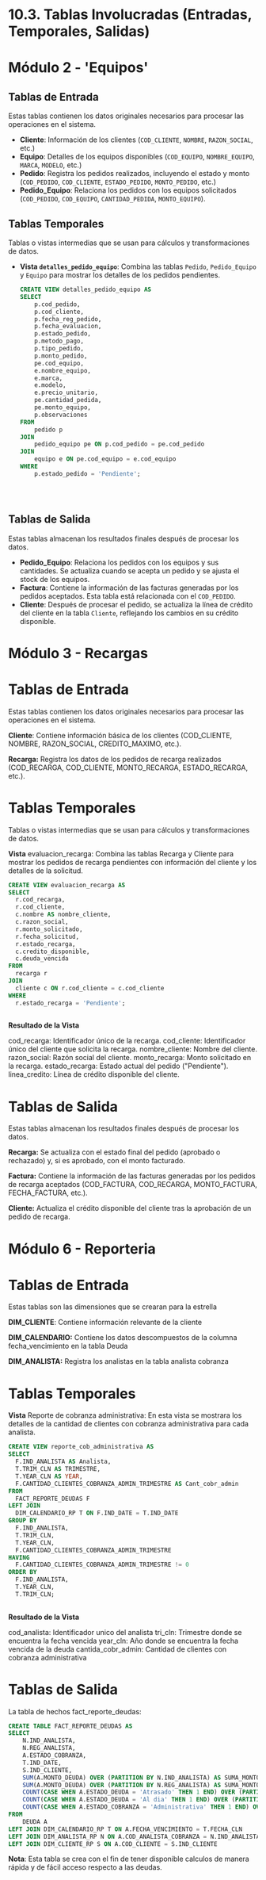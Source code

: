 # 10.3. Tablas Involucradas (Entradas, Temporales, Salidas)

# Módulo 2 - 'Equipos'

##  **Tablas de Entrada**
Estas tablas contienen los datos originales necesarios para procesar las operaciones en el sistema.
- **Cliente**: Información de los clientes (`COD_CLIENTE`, `NOMBRE`, `RAZON_SOCIAL`, etc.)
- **Equipo**: Detalles de los equipos disponibles (`COD_EQUIPO`, `NOMBRE_EQUIPO`, `MARCA`, `MODELO`, etc.)
- **Pedido**: Registra los pedidos realizados, incluyendo el estado y monto (`COD_PEDIDO`, `COD_CLIENTE`, `ESTADO_PEDIDO`, `MONTO_PEDIDO`, etc.)
- **Pedido_Equipo**: Relaciona los pedidos con los equipos solicitados (`COD_PEDIDO`, `COD_EQUIPO`, `CANTIDAD_PEDIDA`, `MONTO_EQUIPO`).

##  **Tablas Temporales**
Tablas o vistas intermedias que se usan para cálculos y transformaciones de datos.

- **Vista `detalles_pedido_equipo`**: Combina las tablas `Pedido`, `Pedido_Equipo` y `Equipo` para mostrar los detalles de los pedidos pendientes.

  ```sql
  CREATE VIEW detalles_pedido_equipo AS
  SELECT 
      p.cod_pedido,
      p.cod_cliente,
      p.fecha_reg_pedido,
      p.fecha_evaluacion,
      p.estado_pedido,
      p.metodo_pago,
      p.tipo_pedido,
      p.monto_pedido,
      pe.cod_equipo,
      e.nombre_equipo,
      e.marca,
      e.modelo,
      e.precio_unitario,
      pe.cantidad_pedida,
      pe.monto_equipo,
      p.observaciones
  FROM 
      pedido p
  JOIN 
      pedido_equipo pe ON p.cod_pedido = pe.cod_pedido
  JOIN 
      equipo e ON pe.cod_equipo = e.cod_equipo
  WHERE 
      p.estado_pedido = 'Pendiente';  





## **Tablas de Salida**
Estas tablas almacenan los resultados finales después de procesar los datos.

- **Pedido_Equipo**: Relaciona los pedidos con los equipos y sus cantidades. Se actualiza cuando se acepta un pedido y se ajusta el stock de los equipos.
- **Factura**: Contiene la información de las facturas generadas por los pedidos aceptados. Esta tabla está relacionada con el `COD_PEDIDO`.
- **Cliente**: Después de procesar el pedido, se actualiza la línea de crédito del cliente en la tabla `Cliente`, reflejando los cambios en su crédito disponible.


# Módulo 3 - Recargas

# **Tablas de Entrada**
Estas tablas contienen los datos originales necesarios para procesar las operaciones en el sistema.

**Cliente**: Contiene información básica de los clientes (COD_CLIENTE, NOMBRE, RAZON_SOCIAL, CREDITO_MAXIMO, etc.).

**Recarga:** Registra los datos de los pedidos de recarga realizados (COD_RECARGA, COD_CLIENTE, MONTO_RECARGA, ESTADO_RECARGA, etc.).

# **Tablas Temporales**
Tablas o vistas intermedias que se usan para cálculos y transformaciones de datos.

**Vista** evaluacion_recarga: Combina las tablas Recarga y Cliente para mostrar los pedidos de recarga pendientes con información del cliente y los detalles de la solicitud.


  ```sql
CREATE VIEW evaluacion_recarga AS
SELECT 
    r.cod_recarga,
    r.cod_cliente,
    c.nombre AS nombre_cliente,
    c.razon_social,
    r.monto_solicitado,
    r.fecha_solicitud,
    r.estado_recarga,
    c.credito_disponible,
    c.deuda_vencida
FROM 
    recarga r
JOIN 
    cliente c ON r.cod_cliente = c.cod_cliente
WHERE 
    r.estado_recarga = 'Pendiente'; 
    
```

**Resultado de la Vista**

cod_recarga: Identificador único de la recarga.
cod_cliente: Identificador único del cliente que solicita la recarga.
nombre_cliente: Nombre del cliente.
razon_social: Razón social del cliente.
monto_recarga: Monto solicitado en la recarga.
estado_recarga: Estado actual del pedido ("Pendiente").
linea_credito: Línea de crédito disponible del cliente.


# **Tablas de Salida**
Estas tablas almacenan los resultados finales después de procesar los datos.

**Recarga:** Se actualiza con el estado final del pedido (aprobado o rechazado) y, si es aprobado, con el monto facturado.

**Factura:** Contiene la información de las facturas generadas por los pedidos de recarga aceptados (COD_FACTURA, COD_RECARGA, MONTO_FACTURA, FECHA_FACTURA, etc.).

**Cliente:** Actualiza el crédito disponible del cliente tras la aprobación de un pedido de recarga.


# Módulo 6 - Reporteria

# **Tablas de Entrada**
Estas tablas son las dimensiones que se crearan para la estrella

**DIM_CLIENTE**: Contiene información relevante de la cliente

**DIM_CALENDARIO:** Contiene los datos descompuestos de la columna fecha_vencimiento en la tabla Deuda

**DIM_ANALISTA:** Registra los analistas en la tabla analista cobranza

# **Tablas Temporales**


**Vista** Reporte de cobranza administrativa: En esta vista se mostrara los detalles de la cantidad de clientes con cobranza administrativa para cada analista.


  ```sql
CREATE VIEW reporte_cob_administrativa AS
SELECT 
    F.IND_ANALISTA AS Analista, 
    T.TRIM_CLN AS TRIMESTRE, 
    T.YEAR_CLN AS YEAR, 
    F.CANTIDAD_CLIENTES_COBRANZA_ADMIN_TRIMESTRE AS Cant_cobr_admin
FROM 
    FACT_REPORTE_DEUDAS F
LEFT JOIN 
    DIM_CALENDARIO_RP T ON F.IND_DATE = T.IND_DATE
GROUP BY 
    F.IND_ANALISTA, 
    T.TRIM_CLN, 
    T.YEAR_CLN, 
    F.CANTIDAD_CLIENTES_COBRANZA_ADMIN_TRIMESTRE
HAVING 
    F.CANTIDAD_CLIENTES_COBRANZA_ADMIN_TRIMESTRE != 0
ORDER BY 
    F.IND_ANALISTA, 
    T.YEAR_CLN, 
    T.TRIM_CLN;
    
```

**Resultado de la Vista**

cod_analista: Identificador unico del analista
tri_cln: Trimestre donde se encuentra la fecha vencida
year_cln: Año donde se encuentra la fecha vencida de la deuda
cantida_cobr_admin: Cantidad de clientes con cobranza administrativa


# **Tablas de Salida**
La tabla de hechos fact_reporte_deudas:
```sql
CREATE TABLE FACT_REPORTE_DEUDAS AS
SELECT
    N.IND_ANALISTA,
    N.REG_ANALISTA,
    A.ESTADO_COBRANZA,
    T.IND_DATE,
    S.IND_CLIENTE,
    SUM(A.MONTO_DEUDA) OVER (PARTITION BY N.IND_ANALISTA) AS SUMA_MONTO_DEUDA_ANALISTA,
    SUM(A.MONTO_DEUDA) OVER (PARTITION BY N.REG_ANALISTA) AS SUMA_MONTO_DEUDA_REGION,
    COUNT(CASE WHEN A.ESTADO_DEUDA = 'Atrasado' THEN 1 END) OVER (PARTITION BY N.IND_ANALISTA) AS CANTIDAD_CLIENTES_ATRASADO_ANALISTA,
    COUNT(CASE WHEN A.ESTADO_DEUDA = 'Al dia' THEN 1 END) OVER (PARTITION BY N.IND_ANALISTA) AS CANTIDAD_CLIENTES_AL_DIA_ANALISTA,
    COUNT(CASE WHEN A.ESTADO_COBRANZA = 'Administrativa' THEN 1 END) OVER (PARTITION BY N.IND_ANALISTA, T.TRIM_CLN) AS CANTIDAD_CLIENTES_COBRANZA_ADMIN_TRIMESTRE
FROM 
    DEUDA A
LEFT JOIN DIM_CALENDARIO_RP T ON A.FECHA_VENCIMIENTO = T.FECHA_CLN
LEFT JOIN DIM_ANALISTA_RP N ON A.COD_ANALISTA_COBRANZA = N.IND_ANALISTA
LEFT JOIN DIM_CLIENTE_RP S ON A.COD_CLIENTE = S.IND_CLIENTE
```
**Nota**: Esta tabla se crea con el fin de tener disponible calculos de manera rápida y de fácil acceso respecto a las deudas.